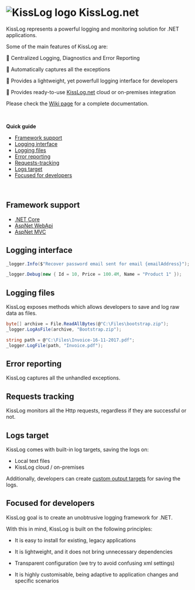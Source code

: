 # ![KissLog logo](https://kisslog.net/content/images/kissLogLogos/logo_32.png) KissLog.net

KissLog represents a powerful logging and monitoring solution for .NET applications.

Some of the main features of KissLog are:

&#128313; Centralized Logging, Diagnostics and Error Reporting

&#128313; Automatically captures all the exceptions

&#128313; Provides a lightweight, yet powerfull logging interface for developers

&#128313; Provides ready-to-use [KissLog.net](https://kisslog.net) cloud or on-premises integration

Please check the [Wiki page](https://github.com/catalingavan/KissLog-net/wiki) for a complete documentation.

<br>

**Quick guide**

* [Framework support](#Framework-support)
* [Logging interface](#Logging-interface)
* [Logging files](#Logging-files)
* [Error reporting](#Error-reporting)
* [Requests-tracking](#Requests-tracking)
* [Logs target](#Logs-target)
* [Focused for developers](#Focused-for-developers)

<br>

## Framework support

- [.NET Core](https://github.com/catalingavan/KissLog-net/wiki/Install-Net-Core)
- [AspNet WebApi](https://github.com/catalingavan/KissLog-net/wiki/Install-AspNet-WebApi)
- [AspNet MVC](https://github.com/catalingavan/KissLog-net/wiki/Install-AspNet-Mvc)

## Logging interface

```csharp
_logger.Info($"Recover password email sent for email {emailAddress}");

_logger.Debug(new { Id = 10, Price = 100.4M, Name = "Product 1" });
```

## Logging files

KissLog exposes methods which allows developers to save and log raw data as files.

```csharp
byte[] archive = File.ReadAllBytes(@"C:\Files\bootstrap.zip");
_logger.LogAsFile(archive, "Bootstrap.zip");

string path = @"C:\Files\Invoice-16-11-2017.pdf";
_logger.LogFile(path, "Invoice.pdf");
```

## Error reporting

KissLog captures all the unhandled exceptions.

## Requests tracking

KissLog monitors all the Http requests, regardless if they are successful or not.

## Logs target

KissLog comes with built-in log targets, saving the logs on:

- Local text files
- KissLog cloud / on-premises

Additionally, developers can create [custom output targets](https://github.com/catalingavan/KissLog-net/wiki/Custom-output) for saving the logs.

## Focused for developers

KissLog goal is to create an unobtrusive logging framework for .NET.

With this in mind, KissLog is built on the following principles:

* It is easy to install for existing, legacy applications

* It is lightweight, and it does not bring unnecessary dependencies

* Transparent configuration (we try to avoid confusing xml settings)

* It is highly customisable, being adaptive to application changes and specific scenarios